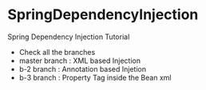 # SpringDependencyInjection
Spring Dependency Injection Tutorial
- Check all the branches
- master branch : XML based Injection
- b-2 branch : Annotation based Injetion
- b-3 branch : Property Tag inside the Bean xml
